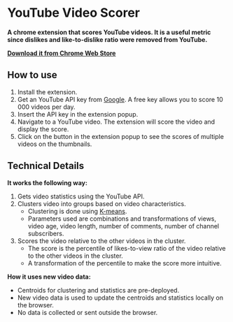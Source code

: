 # YouTube Video Scorer

**A chrome extension that scores YouTube videos. It is a useful metric since dislikes and like-to-dislike ratio were removed from YouTube.**

**[Download it from Chrome Web Store](https://chrome.google.com/webstore/detail/youtube-video-scorer/gnhpjpbjmobcockboghiffjmmnddmbbg)**

## How to use

1. Install the extension.
2. Get an YouTube API key from [Google](https://console.developers.google.com/apis/credentials). A free key allows you to score 10 000 videos per day.
3. Insert the API key in the extension popup.
4. Navigate to a YouTube video. The extension will score the video and display the score.
5. Click on the button in the extension popup to see the scores of multiple videos on the thumbnails. 

## Technical Details

**It works the following way:**
1. Gets video statistics using the YouTube API.
2. Clusters video into groups based on video characteristics. 
    * Clustering is done using [K-means](https://en.wikipedia.org/wiki/K-means_clustering).
    * Parameters used are combinations and transformations of views, video age, video length, number of comments, number of channel subscribers.
3. Scores the video relative to the other videos in the cluster.
    * The score is the percentile of likes-to-view ratio of the video relative to the other videos in the cluster.
    * A transformation of the percentile to make the score more intuitive.

**How it uses new video data:**
* Centroids for clustering and statistics are pre-deployed.
* New video data is used to update the centroids and statistics locally on the browser.
* No data is collected or sent outside the browser.